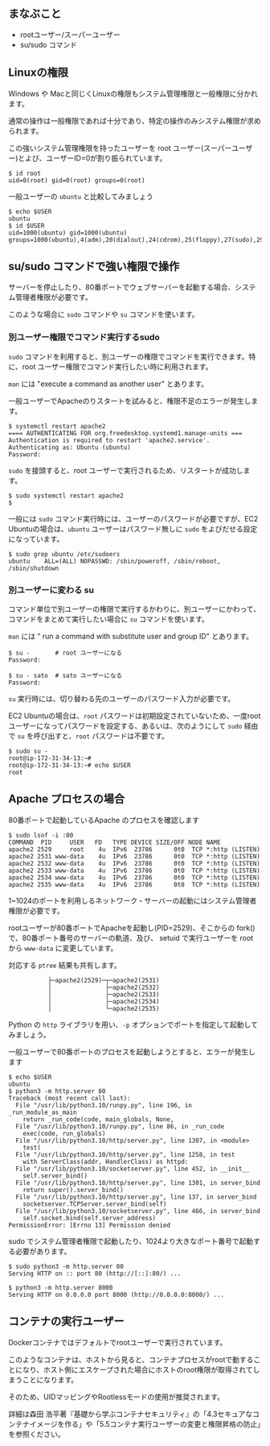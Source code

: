 ## まなぶこと

- rootユーザー/スーパーユーザー
- su/sudo コマンド

## Linuxの権限

Windows や Macと同じくLinuxの権限もシステム管理権限と一般権限に分かれます。

通常の操作は一般権限であれば十分であり、特定の操作のみシステム権限が求められます。

この強いシステム管理権限を持ったユーザーを root ユーザー(スーパーユーザー)とよび、ユーザーID=0が割り振られています。

```
$ id root
uid=0(root) gid=0(root) groups=0(root)
```
一般ユーザーの `ubuntu` と比較してみましょう

```
$ echo $USER
ubuntu
$ id $USER
uid=1000(ubuntu) gid=1000(ubuntu) groups=1000(ubuntu),4(adm),20(dialout),24(cdrom),25(floppy),27(sudo),29(audio),30(dip),44(video),46(plugdev),119(netdev),120(lxd),999(docker)
```

## su/sudo コマンドで強い権限で操作

サーバーを停止したり、80番ポートでウェブサーバーを起動する場合、システム管理者権限が必要です。

このような場合に `sudo` コマンドや `su` コマンドを使います。

### 別ユーザー権限でコマンド実行するsudo

`sudo` コマンドを利用すると、別ユーザーの権限でコマンドを実行できます。特に、root ユーザー権限でコマンド実行したい時に利用されます。

`man` には "execute a command as another user" とあります。

一般ユーザーでApacheのりスタートを試みると、権限不足のエラーが発生します。
```
$ systemctl restart apache2
==== AUTHENTICATING FOR org.freedesktop.systemd1.manage-units ===
Authentication is required to restart 'apache2.service'.
Authenticating as: Ubuntu (ubuntu)
Password: 
```
`sudo` を接頭すると、root ユーザーで実行されるため、リスタートが成功します。
```
$ sudo systemctl restart apache2
$ 
```


一般には `sudo` コマンド実行時には、ユーザーのパスワードが必要ですが、EC2 Ubuntuの場合は、`ubuntu` ユーザーはパスワード無しに `sudo` をよびだせる設定になっています。

```
$ sudo grep ubuntu /etc/sudoers
ubuntu    ALL=(ALL) NOPASSWD: /sbin/poweroff, /sbin/reboot, /sbin/shutdown
```

### 別ユーザーに変わる su

コマンド単位で別ユーザーの権限で実行するかわりに、別ユーザーにかわって、コマンドをまとめて実行したい場合に `su` コマンドを使います。

`man` には " run a command with substitute user and group ID" とあります。

```
$ su -       # root ユーザーになる
Password:

$ su - sato  # sato ユーザーになる
Password:
```

`su` 実行時には、切り替わる先のユーザーのパスワード入力が必要です。

EC2 Ubuntuの場合は、`root` パスワードは初期設定されていないため、一度rootユーザーになってパスワードを設定する、あるいは、次のようにして `sudo` 経由で `su` を呼び出すと、`root` パスワードは不要です。


```
$ sudo su -
root@ip-172-31-34-13:~#
root@ip-172-31-34-13:~# echo $USER
root
```

## Apache プロセスの場合

80番ポートで起動しているApache のプロセスを確認します

```
$ sudo lsof -i :80
COMMAND  PID     USER   FD   TYPE DEVICE SIZE/OFF NODE NAME
apache2 2529     root    4u  IPv6  23786      0t0  TCP *:http (LISTEN)
apache2 2531 www-data    4u  IPv6  23786      0t0  TCP *:http (LISTEN)
apache2 2532 www-data    4u  IPv6  23786      0t0  TCP *:http (LISTEN)
apache2 2533 www-data    4u  IPv6  23786      0t0  TCP *:http (LISTEN)
apache2 2534 www-data    4u  IPv6  23786      0t0  TCP *:http (LISTEN)
apache2 2535 www-data    4u  IPv6  23786      0t0  TCP *:http (LISTEN)
```

1~1024のポートを利用しるネットワーク・サーバーの起動にはシステム管理者権限が必要です。

rootユーザーが80番ポートでApacheを起動し(PID=2529)、そこからの fork() で、80番ポート番号のサーバーの軌道、及び、 setuid で実行ユーザーを root から `www-data` に変更しています。

対応する `ptree` 結果も共有します。

```
           ├─apache2(2529)─┬─apache2(2531)
           │               ├─apache2(2532)
           │               ├─apache2(2533)
           │               ├─apache2(2534)
           │               └─apache2(2535)
```

Python の `http` ライブラリを用い、`-p` オプションでポートを指定して起動してみましょう。

一般ユーザーで80番ポートのプロセスを起動しようとすると、エラーが発生します

```
$ echo $USER
ubuntu
$ python3 -m http.server 80
Traceback (most recent call last):
  File "/usr/lib/python3.10/runpy.py", line 196, in _run_module_as_main
    return _run_code(code, main_globals, None,
  File "/usr/lib/python3.10/runpy.py", line 86, in _run_code
    exec(code, run_globals)
  File "/usr/lib/python3.10/http/server.py", line 1307, in <module>
    test(
  File "/usr/lib/python3.10/http/server.py", line 1258, in test
    with ServerClass(addr, HandlerClass) as httpd:
  File "/usr/lib/python3.10/socketserver.py", line 452, in __init__
    self.server_bind()
  File "/usr/lib/python3.10/http/server.py", line 1301, in server_bind
    return super().server_bind()
  File "/usr/lib/python3.10/http/server.py", line 137, in server_bind
    socketserver.TCPServer.server_bind(self)
  File "/usr/lib/python3.10/socketserver.py", line 466, in server_bind
    self.socket.bind(self.server_address)
PermissionError: [Errno 13] Permission denied
```

sudo でシステム管理者権限で起動したり、1024より大きなポート番号で起動する必要があります。

```
$ sudo python3 -m http.server 80
Serving HTTP on :: port 80 (http://[::]:80/) ...

$ python3 -m http.server 8000
Serving HTTP on 0.0.0.0 port 8000 (http://0.0.0.0:8000/) ...
```

## コンテナの実行ユーザー

Dockerコンテナではデフォルトでrootユーザーで実行されています。

このようなコンテナは、ホストから見ると、コンテナプロセスがrootで動することになり、ホスト側にエスケープされた場合にホストのroot権限が取得されてしまうことになります。

そのため、UIDマッピングやRootlessモードの使用が推奨されます。

詳細は森田 浩平著『基礎から学ぶコンテナセキュリティ』の「4.3セキュアなコンテナイメージを作る」や「5.5コンテナ実行ユーザーの変更と権限昇格の防止」を参照ください。

